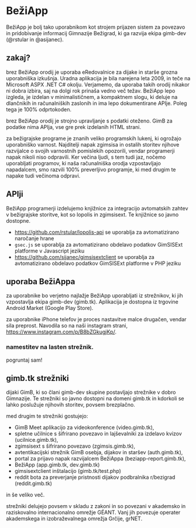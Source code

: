 # BežiApp

BežiApp je bolj tako uporabnikom kot strojem prijazen sistem za povezavo in pridobivanje informacij Gimnazije Bežigrad, ki ga
razvija ekipa gimb-dev (@rstular in @asijanec).

## zakaj?

brez BežiApp orodij je uporaba eRedovalnice za dijake in starše grozna uporabniška izkušnja. Uradna aplikacija je bila narejena
leta 2009, in teče na Microsoft ASPX .NET C# okolju. Verjamemo, da uporaba takih orodij nikakor ni dobra izbira, saj na dolgi rok
prinaša vedno več težav. BežiApp lepo izgleda, je izdelan v minimalističnem, a kompaktnem slogu, ki deluje na dlančnikih in
računalniških zaslonih in ima lepo dokumentirane APIje. Poleg tega je 100% odprtokoden.

brez BežiApp orodij je strojno upravljanje s podatki oteženo. GimB za podatke nima APIja, vse gre prek izdelanih HTML strani.

za bežigrajske programe je znanih veliko programskih lukenj, ki ogrožajo uporabniško varnost. Najditelji napak zgimsisa in ostalih
storitev njihove razvijalce o svojih varnostnih pomislekih opozorili, vendar programerji napak nikoli niso odpravili. Ker večina
ljudi, s tem tudi jaz, nočemo uporabljati programov, ki naša računalniška orodja vzpostavljajo napadalcem, smo razvili 100%
preverljivo programje, ki med drugim te napake tudi večinoma odpravi.

## APIji

BežiApp programerji izdelujemo knjižnice za integracijo avtomatskih zahtev v bežigrajske storitve, kot so lopolis in
zgimsisext. Te knjižnice so javno dostopne.

* https://github.com/rstular/lopolis-api se uporablja za avtomatizirano naročanje hrane
* `gsec.js` se uporablja za avtomatizirano obdelavo podatkov GimSISExt platforme v Javascript jeziku
* https://github.com/sijanec/gimsisextclient se uporablja za avtomatizirano obdelavo podatkov GimSISExt platforme v PHP jeziku

## uporaba BežiAppa

za uporabnike bo verjetno najlažje BežiApp uporabljati iz strežnikov, ki jih vzpostavlja ekipa gimb-dev (gimb.tk). Aplikacija je
dostopna iz trgovine Android Market (Google Play Store).

za uporabnike iPhone telefov je proces nastavitve malce drugačen, vendar sila preprost. Navodila so na naši instagram strani,
https://www.instagram.com/p/B8bZGkugjKp/.

### namestitev na lasten strežnik.

pogruntaj sam!

## gimb.tk strežniki

dijaki GimB, ki so člani gimb-dev skupine postavljajo strežnike v dobro Gimnazije. Te strežniki so javno dostopni na domeni
gimb.tk in kdorkoli se lahko poslužuje njihovih storitev, povsem brezplačno.

med drugim te strežniki gostujejo:

* GimB Meet aplikacijo za videokonference (video.gimb.tk),
* spletne učilnice s šifrirano povezavo in lajševalniki za izdelavo kvizov (ucilnice.gimb.tk),
* zgimsisext s šifrirano povezavo (zgimsis.gimb.tk),
* avtentikacijski strežnik GimB osebja, dijakov in staršev (auth.gimb.tk),
* portal za prijavo napak razvijalcem BežiAppa (beziapp-report.gimb.tk),
* BežiApp (app.gimb.tk, dev.gimb.tk)
* gimsisextclient inštalacijo (gimb.tk/test.php)
* reddit bota za preverjanje pristnosti dijakov podbralnika r/bezigrad (reddit.gimb.tk)

in še veliko več.

strežniki delujejo povsem v skladu z zakoni in so povezani v akademsko in raziskovalno internacionalno omrežje GÉANT. Vanj jih
povezuje operater akademskega in izobraževalnega omrežja Grčije, grNET.
